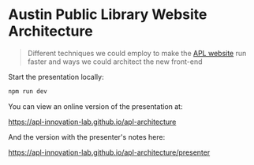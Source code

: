 # Austin Public Library Website Architecture

> Different techniques we could employ to make the [APL website](https://library.austintexas.gov) run faster and ways we could architect the new front-end

Start the presentation locally:

```sh
npm run dev
```

You can view an online version of the presentation at:

https://apl-innovation-lab.github.io/apl-architecture

And the version with the presenter's notes here:

https://apl-innovation-lab.github.io/apl-architecture/presenter
